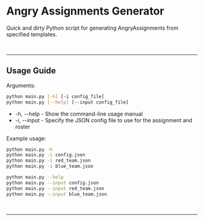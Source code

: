 # Angry Assignments Generator
Quick and dirty Python script for generating AngryAssignments from specified templates.

<br>

---

## Usage Guide
Arguments:
```bash
python main.py [-h] [-i config_file]
python main.py [--help] [--input config_file]
```

* -h, --help - Show the command-line usage manual
* -i, --input - Specify the JSON config file to use for the assignment and roster

Example usage:
```bash
python main.py -h
python main.py -i config.json
python main.py -i red_team.json
python main.py -i blue_team.json

python main.py --help
python main.py --input config.json
python main.py --input red_team.json
python main.py --input blue_team.json
```

<br>

---